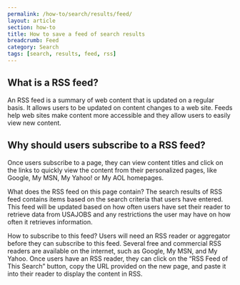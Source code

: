 ```yaml
---
permalink: /how-to/search/results/feed/
layout: article
section: how-to
title: How to save a feed of search results
breadcrumb: Feed
category: Search
tags: [search, results, feed, rss]
---
```


## What is a RSS feed?

An RSS feed is a summary of web content that is updated on a regular basis. It allows users to be updated on content changes to a web site. Feeds help web sites make content more accessible and they allow users to easily view new content.

## Why should users subscribe to a RSS feed?

Once users subscribe to a page, they can view content titles and click on the links to quickly view the content from their personalized pages, like Google, My MSN, My Yahoo! or My AOL homepages.

What does the RSS feed on this page contain? The search results of RSS feed contains items based on the search criteria that users have entered. This feed will be updated based on how often users have set their reader to retrieve data from USAJOBS and any restrictions the user may have on how often it retrieves information.

How to subscribe to this feed? Users will need an RSS reader or aggregator before they can subscribe to this feed. Several free and commercial RSS readers are available on the internet, such as Google, My MSN, and My Yahoo. Once users have an RSS reader, they can click on the “RSS Feed of This Search” button, copy the URL provided on the new page, and paste it into their reader to display the content in RSS.

